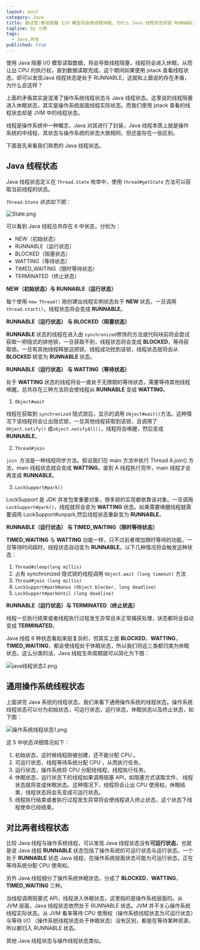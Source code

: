 ```yaml
---
layout: post
category: Java
title: 面试官:都说阻塞 I/O 模型将会使线程休眠，为什么 Java 线程状态却是 RUNNABLE？
tagline: by 小黑
tags: 
  - Java,并发
published: true
---
```


使用 Java 阻塞 I/O 模型读取数据，将会导致线程阻塞，线程将会进入休眠，从而让出 CPU 的执行权，直到数据读取完成。这个期间如果使用 jstack 查看线程状态，却可以发现Java 线程状态是处于 RUNNABLE，这就和上面说的存在矛盾，为什么会这样？

<!--more-->

上面的矛盾其实是混淆了操作系统线程状态与 Java 线程状态。这里说的线程阻塞进入休眠状态，其实是操作系统层面线程实际状态。而我们使用 jstack 查看的线程状态却是 JVM 中的线程状态。

线程是操作系统中一种概念，Java 对其进行了封装，Java 线程本质上就是操作系统的中线程，其状态与操作系统的状态大致相同，但还是存在一些区别。

下面首先来看我们熟悉的 Java 线程状态。

## Java 线程状态

Java 线程状态定义在 `Thread.State` 枚举中，使用  `thread#getState` 方法可以获取当前线程的状态。

*`Thread.State` 状态如下图*：

![State.png](http://www.justdojava.com/assets/images/2019/java/image_andyxh/20190901/State-bdd4cf03.png)

可以看到 Java 线程总共存在 6 中状态，分别为：

- NEW（初始状态）
- RUNNABLE（运行状态）
- BLOCKED（阻塞状态）
- WATTING（等待状态）
- TIMED_WAITING（限时等待状态）
- TERMINATED（终止状态）

**NEW（初始状态）与 RUNNABLE（运行状态）**

每个使用  `new Thread()` 刚创建出线程实例状态处于 **NEW** 状态，一旦调用 `thread.start()`，线程状态将会变成 **RUNNABLE**。

**RUNNABLE（运行状态） 与 BLOCKED（阻塞状态）**

**RUNNABLE** 状态的线程在进入由 `synchronized`修饰的方法或代码块前将会尝试获取一把隐式的排他锁，一旦获取不到，线程状态将会变成  **BLOCKED**，等待获取锁。一旦有其他线程释放这把锁，线程成功抢到该锁，线程状态就将会从 **BLOCKED** 转变为 **RUNNABLE** 状态。

**RUNNABLE（运行状态） 与 WATTING（等待状态）**

处于 **WATTING** 状态的线程将会一直处于无限期的等待状态，需要等待其他线程唤醒。总共存在三种方法将会使线程从 **RUNNABLE** 变成 **WATTING**。

1. `Object#wait`

线程在获取到 `synchronized` 隐式锁后，显示的调用 `Object#wait()`方法。这种情况下该线程将会让出隐式锁，一旦其他线程获取到该锁，且调用了  `Object.notify()` 或`object.notifyAll()`，线程将会唤醒，然后变成 **RUNNABLE**。

2. `Thread#join`

`join `方法是一种线程同步方法。假设我们在 main 方法中执行 Thread A.join() 方法，main 线程状态就会变成 **WATTING**。直到 A 线程执行完毕，main 线程才会再变成 **RUNNABLE**。

3. `LockSupport#park()`

LockSupport 是 JDK 并发包里重要对象，很多锁的实现都依靠该对象。一旦调用 `LockSupport#park()`，线程就将会变为 **WATTING** 状态。如果需要唤醒线程就需要调用 LockSupport#unpark,然后线程状态重新变为 **RUNNABLE**。


**RUNNABLE（运行状态） 与 TIMED_WAITING（限时等待状态）**

**TIMED_WAITING** 与 **WATTING** 功能一样，只不过前者增加限时等待的功能，一旦等待时间超时，线程状态自动变为 **RUNNABLE**。以下几种情况将会触发这种状态：

1. `Thread#sleep(long millis)`
2. 占有 synchronized 隐式锁的线程调用 `Object.wait (long timeout)` 方法
3. `Thread#join (long millis)`
4. `LockSupport#parkNanos (Object blocker, long deadline) `
5. `LockSupport#parkUntil (long deadline)`

**RUNNABLE（运行状态）与 TERMINATED（终止状态）**

线程一旦执行结束或者线程执行过程发生异常且未正常捕获处理，状态都将会自动变成 **TERMINATED**。

Java 线程 6 种状态看起来挺复杂的，但其实上面 **BLOCKED**，**WATTING**，**TIMED_WAITING**，都会使线程处于休眠状态，所以我们将这三类都归类为休眠状态。这么分类的话，Java 线程生命周期就可以简化为下图：

![java线程状态2.png](http://www.justdojava.com/assets/images/2019/java/image_andyxh/20190901/java线程状态2-06769441.png)

## 通用操作系统线程状态

上面讲完 Java 系统的线程状态，我们来看下通用操作系统的线程状态。操作系统线程状态可以分为初始状态，可运行状态，运行状态，休眠状态以及终止状态，如下图：

![操作系统线程状态1.png](http://www.justdojava.com/assets/images/2019/java/image_andyxh/20190901/操作系统线程状态1-61c4dbe1.png)

这 5 中状态详细情况如下：

1. 初始状态，这时候线程刚被创建，还不能分配 CPU 。
2. 可运行状态，线程等待系统分配 CPU ，从而执行任务。
3. 运行状态，操作系统将 CPU 分配给线程，线程执行任务。
4. 休眠状态，运行状态下的线程如果调用阻塞 API，如阻塞方式读取文件， 线程状态就将变成休眠状态。这种情况下，线程将会让出 CPU 使用权。休眠结束，线程状态将会先变成可运行状态。
5. 线程执行结束或者执行过程发生异常将会使线程进入终止状态，这个状态下线程使命已经结束。

## 对比两者线程状态

比较 Java 线程与操作系统线程，可以发现 Java 线程状态没有**可运行状态**。也就是说 Java 线程 **RUNNABLE** 状态包括了操作系统的可运行状态与运行状态。一个处于  **RUNNABLE** 状态 Java 线程，在操作系统层面状态可能为可运行状态，正在等待系统分配 CPU 使用权。

另外 Java 线程细分了操作系统休眠状态，分成了 **BLOCKED**，**WATTING**，**TIMED_WAITING** 三种。

当线程调用阻塞式 API，线程进入休眠状态，这里指的是操作系统层面的。从 JVM 层面，Java 线程状态依然处于 RUNNABLE 状态。JVM 并不关心操作系统线程实际状态。从 JVM 看来等待 CPU 使用权（操作系统线程状态为可运行状态）与等待 I/O （操作系统线程状态处于休眠状态）没有区别，都是在等待某种资源，所以都归入 RUNNABLE 状态。

其他 Java 线程状态与操作线程状态类似。



